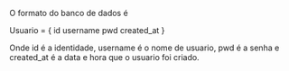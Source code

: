

O formato do banco de dados é 


Usuario = {
    id
    username
    pwd
    created_at
}

Onde id é a identidade, username é o nome de usuario, pwd é a senha e created_at é a data e hora que o usuario foi criado.